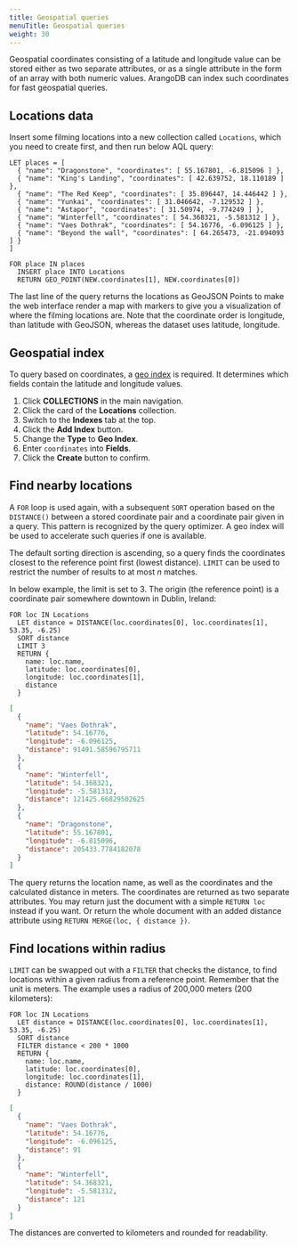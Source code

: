 ```yaml
---
title: Geospatial queries
menuTitle: Geospatial queries
weight: 30
---
```

Geospatial coordinates consisting of a latitude and longitude value
can be stored either as two separate attributes, or as a single
attribute in the form of an array with both numeric values.
ArangoDB can index such coordinates for fast geospatial queries.

## Locations data

Insert some filming locations into a new collection called `Locations`,
which you need to create first, and then run below AQL query:

```aql
LET places = [
  { "name": "Dragonstone", "coordinates": [ 55.167801, -6.815096 ] },
  { "name": "King's Landing", "coordinates": [ 42.639752, 18.110189 ] },
  { "name": "The Red Keep", "coordinates": [ 35.896447, 14.446442 ] },
  { "name": "Yunkai", "coordinates": [ 31.046642, -7.129532 ] },
  { "name": "Astapor", "coordinates": [ 31.50974, -9.774249 ] },
  { "name": "Winterfell", "coordinates": [ 54.368321, -5.581312 ] },
  { "name": "Vaes Dothrak", "coordinates": [ 54.16776, -6.096125 ] },
  { "name": "Beyond the wall", "coordinates": [ 64.265473, -21.094093 ] }
]

FOR place IN places
  INSERT place INTO Locations
  RETURN GEO_POINT(NEW.coordinates[1], NEW.coordinates[0])
```

The last line of the query returns the locations as GeoJSON Points to make the
web interface render a map with markers to give you a visualization of where
the filming locations are. Note that the coordinate order is longitude, than
latitude with GeoJSON, whereas the dataset uses latitude, longitude.
 
## Geospatial index

To query based on coordinates, a [geo index](../../index-and-search/indexing/working-with-indexes/geo-spatial-indexes.md)
is required. It determines which fields contain the latitude and longitude
values.

1. Click **COLLECTIONS** in the main navigation.
2. Click the card of the **Locations** collection.
3. Switch to the **Indexes** tab at the top.
4. Click the **Add Index** button.
5. Change the **Type** to **Geo Index**.
6. Enter `coordinates` into **Fields**.
7. Click the **Create** button to confirm.

## Find nearby locations

A `FOR` loop is used again, with a subsequent `SORT` operation based on the
`DISTANCE()` between a stored coordinate pair and a coordinate pair given in a query.
This pattern is recognized by the query optimizer. A geo index will be used to
accelerate such queries if one is available.

The default sorting direction is ascending, so a query finds the coordinates
closest to the reference point first (lowest distance). `LIMIT` can be used
to restrict the number of results to at most *n* matches.

In below example, the limit is set to 3. The origin (the reference point) is
a coordinate pair somewhere downtown in Dublin, Ireland:

```aql
FOR loc IN Locations
  LET distance = DISTANCE(loc.coordinates[0], loc.coordinates[1], 53.35, -6.25)
  SORT distance
  LIMIT 3
  RETURN {
    name: loc.name,
    latitude: loc.coordinates[0],
    longitude: loc.coordinates[1],
    distance
  }
```

```json
[
  {
    "name": "Vaes Dothrak",
    "latitude": 54.16776,
    "longitude": -6.096125,
    "distance": 91491.58596795711
  },
  {
    "name": "Winterfell",
    "latitude": 54.368321,
    "longitude": -5.581312,
    "distance": 121425.66829502625
  },
  {
    "name": "Dragonstone",
    "latitude": 55.167801,
    "longitude": -6.815096,
    "distance": 205433.7784182078
  }
]
```

The query returns the location name, as well as the coordinates and the
calculated distance in meters. The coordinates are returned as two separate
attributes. You may return just the document with a simple `RETURN loc` instead
if you want. Or return the whole document with an added distance attribute using
`RETURN MERGE(loc, { distance })`.

## Find locations within radius

`LIMIT` can be swapped out with a `FILTER` that checks the distance, to find
locations within a given radius from a reference point. Remember that the unit
is meters. The example uses a radius of 200,000 meters (200 kilometers):

```aql
FOR loc IN Locations
  LET distance = DISTANCE(loc.coordinates[0], loc.coordinates[1], 53.35, -6.25)
  SORT distance
  FILTER distance < 200 * 1000
  RETURN {
    name: loc.name,
    latitude: loc.coordinates[0],
    longitude: loc.coordinates[1],
    distance: ROUND(distance / 1000)
  }
```

```json
[
  {
    "name": "Vaes Dothrak",
    "latitude": 54.16776,
    "longitude": -6.096125,
    "distance": 91
  },
  {
    "name": "Winterfell",
    "latitude": 54.368321,
    "longitude": -5.581312,
    "distance": 121
  }
]
```

The distances are converted to kilometers and rounded for readability.
